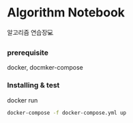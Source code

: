 # Algorithm Notebook

알고리즘 연습장:computer:

### prerequisite
docker, docmker-compose

### Installing & test

docker run
```bash
docker-compose -f docker-compose.yml up
```
